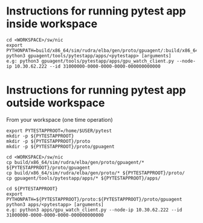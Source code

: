 Instructions for running pytest app inside workspace
====================================================
```
cd <WORKSPACE>/sw/nic
export PYTHONPATH=build/x86_64/sim/rudra/elba/gen/proto/gpuagent/:build/x86_64/sim/rudra/elba/gen/proto
python3 gpuagent/tools/pytestapp/apps/<pytestapp> [arguments]
e.g: python3 gpuagent/tools/pytestapp/apps/gpu_watch_client.py --node-ip 10.30.62.222 --id 31000000-0000-0000-0000-000000000000
```

Instructions for running pytest app outside workspace
=====================================================
From your workspace (one time operation)
```
export PYTESTAPPROOT=/home/$USER/pytest
mkdir -p ${PYTESTAPPROOT}
mkdir -p ${PYTESTAPPROOT}/proto
mkdir -p ${PYTESTAPPROOT}/proto/gpuagent

cd <WORKSPACE>/sw/nic
cp build/x86_64/sim/rudra/elba/gen/proto/gpuagent/* ${PYTESTAPPROOT}/proto/gpuagent
cp build/x86_64/sim/rudra/elba/gen/proto/* ${PYTESTAPPROOT}/proto/
cp gpuagent/tools/pytestapp/apps/* ${PYTESTAPPROOT}/apps/

cd ${PYTESTAPPROOT}
export PYTHONPATH=${PYTESTAPPROOT}/proto:${PYTESTAPPROOT}/proto/gpuagent
python3 apps/<pytestapp> [arguments]
e.g: python3 apps/gpu_watch_client.py --node-ip 10.30.62.222 --id 31000000-0000-0000-0000-000000000000
```
